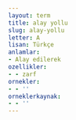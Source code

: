 ```yaml
---
layout: term
title: alay yollu
slug: alay-yollu
letter: A
lisan: Türkçe
anlamlar:
- Alay edilerek
ozellikler:
- - zarf
ornekler:
- - ''
orneklerkaynak:
- - ''
---
```

